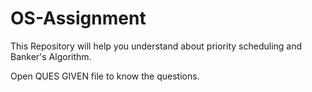 # OS-Assignment
This Repository will help you understand about priority scheduling and Banker's Algorithm.

Open QUES GIVEN file to know the questions.
